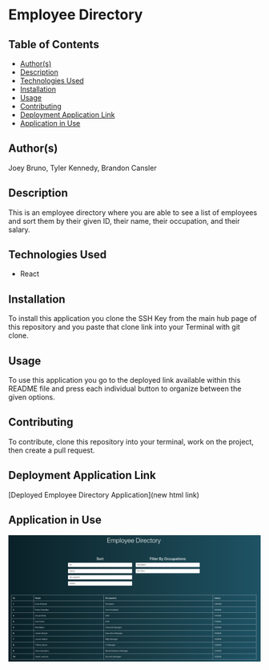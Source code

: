 # Employee Directory

## Table of Contents
* [Author(s)](#author(s))
* [Description](#description)
* [Technologies Used](#technologies-used)
* [Installation](#installation)
* [Usage](#usage)
* [Contributing](#contributing)
* [Deployment Application Link](#deployment-application-link)
* [Application in Use](#application-in-use)

## Author(s)
Joey Bruno, Tyler Kennedy, Brandon Cansler

## Description
This is an employee directory where you are able to see a list of employees and sort them by their given ID, their name, their occupation, and their salary. 

## Technologies Used
* React

## Installation
To install this application you clone the SSH Key from the main hub page of this repository and you paste that clone link into your Terminal with git clone.

## Usage
To use this application you go to the deployed link available within this README file and press each individual button to organize between the given options.

## Contributing
To contribute, clone this repository into your terminal, work on the project, then create a pull request.

## Deployment Application Link
[Deployed Employee Directory Application](new html link)

## Application in Use
![Employee Directory Application Image](public/user-directory-image.png)